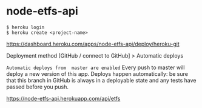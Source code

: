 # node-etfs-api

`$ heroku login`  
`$ heroku create <project-name>`   

https://dashboard.heroku.com/apps/node-etfs-api/deploy/heroku-git

Deployment method  [GitHub / connect to GitHub] > Automatic deploys

`Automatic deploys from  master are enabled` 
Every push to master will deploy a new version of this app. Deploys happen automatically: be sure that this branch in GitHub is always in a deployable state and any tests have passed before you push.

https://node-etfs-api.herokuapp.com/api/etfs
